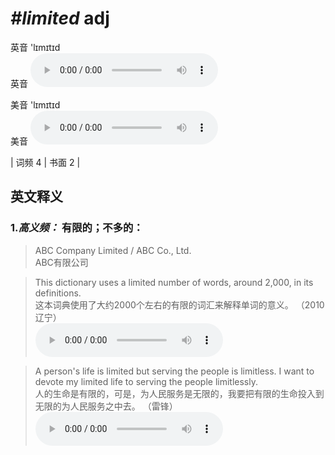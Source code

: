 # ***\#limited*** adj
英音 'lɪmɪtɪd  
英音
<audio src="./media/limited-B.aac" controls="controls"></audio>

美音 'lɪmɪtɪd  
美音
<audio src="./media/limited.aac" controls="controls"></audio>



| 词频 4 | 书面 2 |  

英文释义
---
### 1.*高义频：* **有限的；不多的：**  

 > ABC Company Limited / ABC Co., Ltd.   
 > ABC有限公司    

 > This dictionary uses a limited number of words, around 2,000, in its definitions.    
 > 这本词典使用了大约2000个左右的有限的词汇来解释单词的意义。  （2010 辽宁）  
<audio src="./media/limited-1.aac" controls="controls"></audio>

 > A person's life is limited but serving the people is limitless. I want to devote my limited life to serving the people limitlessly.  
 > 人的生命是有限的，可是，为人民服务是无限的，我要把有限的生命投入到无限的为人民服务之中去。  （雷锋）  
<audio src="./media/A person's life is limited but serving the people is limitless. I want to devote my limited life to serving the people limitlessly2_AAC.aac" controls="controls"></audio>


